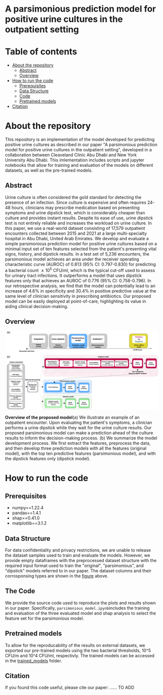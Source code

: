 # A parsimonious prediction model for positive urine cultures in the outpatient setting

Table of contents
=================

<!--ts-->
   * [About the repository](#About-the-repository)
      * [Abstract](#Abstract)
      * [Overview](#Overview)
   * [How to run the code](#How-to-run-the-code)
      * [Prerequisites](#Requirements)
      * [Data Structure](#Data-Structure)
      * [Code](#Code)
      * [Pretrained models](#Pretrained_models)
   * [Citation](#Citation)
   
<!--te-->

About the repository
============
This repository is an implementation of the model developed for predicting positive urine cultures as described in our paper  "A parsimonious prediction model for positive urine cultures in the outpatient setting", developed in a collaboration between Cleaveland Clinic Abu Dhabi and New York University Abu Dhabi. This imlementation includes scripts and jupyter notebooks that allow for training and evaluation of the models on different datasets, as well as the pre-trained models. 

## Abstract
 Urine culture is often considered the gold standard for detecting the presence of an infection. Since culture is expensive and often requires 24-48 hours, clinicians may prescribe medication based on presenting symptoms and urine dipstick test, which is considerably cheaper than culture and provides instant results. Despite its ease of use, urine dipstick test is not entirely reliable and increases the workload on urine culture. In this paper, we use a real-world dataset consisting of 17,579 outpatient encounters collected between 2015 and 2021 at a large multi-specialty hospital in Abu Dhabi, United Arab Emirates. We develop and evaluate a simple parsimonious prediction model for positive urine cultures based on a minimal input set of ten features selected from the patient's presenting vital signs, history, and dipstick results.  In a test set of 5,236 encounters, the parsimonious model achieves an area under the receiver operating characteristic curve (AUROC) of 0.813 (95\% CI: 0.797-0.830) for predicting a bacterial count $\geq10^5$ CFU/ml, which is the typical cut-off used to assess for urinary tract infections. It outperforms a model that uses dipstick features only that achieves an AUROC of 0.776 (95\% CI: 0.758-0.796). In our retrospective analysis, we find that the model can potentially lead to an increase of 4.6\% in specificity and 30.4\% in positive predictive value at the same level of clinician sensitivity in prescribing antibiotics. Our proposed model can be easily deployed at point-of-care, highlighting its value in aiding clinical decision-making.

## Overview
![fullModel](https://github.com/nyuad-cai/Parsimonious-Model-PUC/blob/main/full_figure.png)

**Overview of the proposed model**(a) We illustrate an example of an outpatient encounter. Upon evaluating the patient's symptoms, a clinician performs a urine dipstick while they wait for the urine culture results. Our proposed parsimonious model can make a prediction ahead of the culture results to inform the decision-making process. (b) We summarize the model development process. We first extract the features, preprocess the data, and then develop three prediction models with all the features (original model), with the top ten predictive features (parsimonious model), and with the dipstick features only (dipstick model).

# How to run the code

## Prerequisites
- numpy==1.22.4
- pandas==1.4.1
- shap==0.41.0
- matplotlib==3.1.2

## Data Structure
For data confidentiality and privacy restrictions, we are unable to release the dataset samples used to train and evaluate the models. However, we provide empty dataframes with the preprocessed dataset structure with the required input format used to train the "original", "parsimonious", and "dipstick" models referred to in our paper. The dataset columns and their corrosponsing types are shown in the [figure](#Overview) above.

## The Code 
We provide the source code used to reproduce the plots and results shown in our paper. Specifically, `parsimonious_model.ipynb`includes the training and evaluation of the three evaluated model and shap analysis to select the feature set for the parsimonious model. 

## Pretrained models
To allow for the reproducability of the results on external datasets, we exported our pre-trained models using the two bacterial thresholds, 10^5 CFU/m and 10^4 CFU/ml, respectivly. The trained models can be accessed in the [trained_models](https://github.com/nyuad-cai/Parsimonious-Model-PUC/tree/main/trained_models) folder.

## Citation

If you found this code useful, please cite our paper: ...... TO ADD

